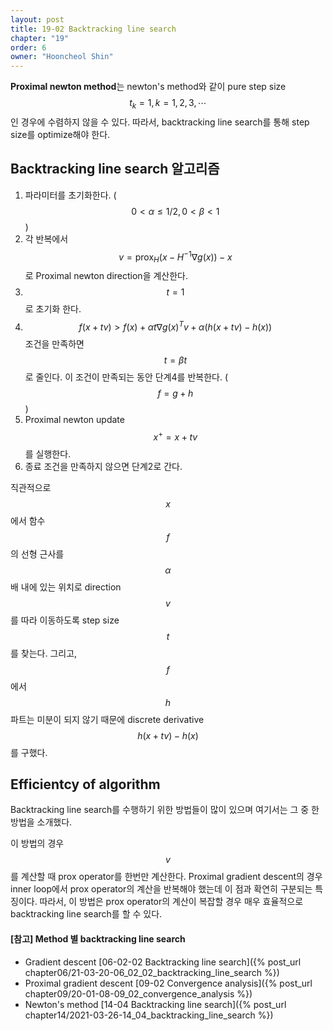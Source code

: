 ```yaml
---
layout: post
title: 19-02 Backtracking line search
chapter: "19"
order: 6
owner: "Hooncheol Shin"
---
```


**Proximal newton method**는 newton's method와 같이 pure step size $$t_k=1, k=1,2,3, \cdots$$인 경우에 수렴하지 않을 수 있다. 따라서, backtracking line search를 통해 step size를 optimize해야 한다.

## Backtracking line search 알고리즘

1. 파라미터를 초기화한다. ($$0 \lt \alpha \le 1/2, 0 \lt \beta \lt 1$$)
2. 각 반복에서 $$v = \text{prox}_{H} ( x - H^{-1} \nabla g (x) ) - x$$로  Proximal newton direction을 계산한다.
3. $$t=1$$로 초기화 한다.
4. $$f(x + tv) \gt f(x) + \alpha t \nabla g(x)^T v + \alpha (h(x + tv) - h(x))$$ 조건을 만족하면 $$t=\beta t$$로 줄인다. 이 조건이 만족되는 동안 단계4를 반복한다. ($$f = g + h$$)
5. Proximal newton update $$x^+ = x + tv$$를 실행한다.
6. 종료 조건을 만족하지 않으면 단계2로 간다.

직관적으로 $$x$$에서 함수 $$f$$의 선형 근사를 $$\alpha$$배 내에 있는 위치로 direction $$v$$를 따라 이동하도록 step size $$t$$를 찾는다. 그리고, $$f$$에서 $$h$$ 파트는 미분이 되지 않기 때문에 discrete derivative $$h(x + tv) - h(x)$$를 구했다.

## Efficientcy of algorithm
Backtracking line search를 수행하기 위한 방법들이 많이 있으며 여기서는 그 중 한 방법을 소개했다. 

이 방법의 경우 $$v$$를 계산할 때 prox operator를 한번만 계산한다. Proximal gradient descent의 경우 inner loop에서 prox operator의 계산을 반복해야 했는데 이 점과 확연히 구분되는 특징이다. 따라서, 이 방법은 prox operator의 계산이 복잡할 경우 매우 효율적으로 backtracking line search를 할 수 있다.

#### [참고] Method 별  backtracking line search
* Gradient descent [06-02-02 Backtracking line search]({% post_url chapter06/21-03-20-06_02_02_backtracking_line_search %})
* Proximal gradient descent [09-02 Convergence analysis]({% post_url chapter09/20-01-08-09_02_convergence_analysis %})
* Newton's method [14-04 Backtracking line search]({% post_url chapter14/2021-03-26-14_04_backtracking_line_search %})
